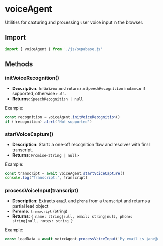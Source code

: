 # voiceAgent

Utilities for capturing and processing user voice input in the browser.

## Import

```js
import { voiceAgent } from './js/supabase.js'
```

## Methods

### initVoiceRecognition()
- **Description**: Initializes and returns a `SpeechRecognition` instance if supported, otherwise `null`.
- **Returns**: `SpeechRecognition | null`

Example:
```js
const recognition = voiceAgent.initVoiceRecognition()
if (!recognition) alert('Not supported')
```

### startVoiceCapture()
- **Description**: Starts a one-off recognition flow and resolves with final transcript.
- **Returns**: `Promise<string | null>`

Example:
```js
const transcript = await voiceAgent.startVoiceCapture()
console.log('Transcript:', transcript)
```

### processVoiceInput(transcript)
- **Description**: Extracts `email` and `phone` from a transcript and returns a partial lead object.
- **Params**: `transcript` (string)
- **Returns**: `{ name: string|null, email: string|null, phone: string|null, notes: string }`

Example:
```js
const leadData = await voiceAgent.processVoiceInput('My email is jane@example.com and phone 619-555-1212')
```
